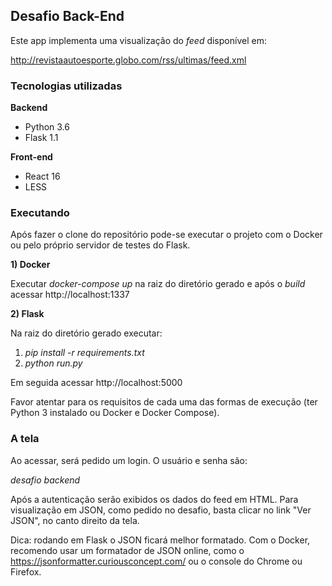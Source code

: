 ## Desafio Back-End

Este app implementa uma visualização do *feed* disponível em:

http://revistaautoesporte.globo.com/rss/ultimas/feed.xml

### Tecnologias utilizadas

**Backend**

*  Python 3.6
*  Flask 1.1 

**Front-end**

*  React 16
*  LESS

### Executando

Após fazer o clone do repositório pode-se executar o projeto com o Docker ou pelo próprio servidor de testes do Flask.

**1) Docker**

Executar *docker-compose up* na raiz do diretório gerado e após o *build* acessar http://localhost:1337

**2) Flask**

Na raiz do diretório gerado executar:

1. *pip install -r requirements.txt*
2. *python run.py*

Em seguida acessar http://localhost:5000

Favor atentar para os requisitos de cada uma das formas de execução (ter Python 3 instalado ou Docker e Docker Compose).

### A tela

Ao acessar, será pedido um login. O usuário e senha são:

*desafio*
*backend*

Após a autenticação serão exibidos os dados do feed em HTML. Para visualização em JSON, como pedido no desafio, basta clicar no link "Ver JSON", no canto direito da tela.

Dica: rodando em Flask o JSON ficará melhor formatado. Com o Docker, recomendo usar um formatador de JSON online, como o https://jsonformatter.curiousconcept.com/ ou o console do Chrome ou Firefox.